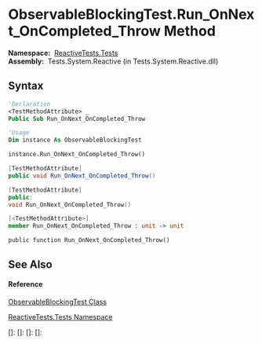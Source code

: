 # ObservableBlockingTest.Run\_OnNext\_OnCompleted\_Throw Method

**Namespace:**  [ReactiveTests.Tests](ReactiveTests.Tests\ReactiveTests.Tests.md)  
**Assembly:**  Tests.System.Reactive (in Tests.System.Reactive.dll)

## Syntax

```vb
'Declaration
<TestMethodAttribute> _
Public Sub Run_OnNext_OnCompleted_Throw
```

```vb
'Usage
Dim instance As ObservableBlockingTest

instance.Run_OnNext_OnCompleted_Throw()
```

```csharp
[TestMethodAttribute]
public void Run_OnNext_OnCompleted_Throw()
```

```c++
[TestMethodAttribute]
public:
void Run_OnNext_OnCompleted_Throw()
```

```fsharp
[<TestMethodAttribute>]
member Run_OnNext_OnCompleted_Throw : unit -> unit 
```

```jscript
public function Run_OnNext_OnCompleted_Throw()
```

## See Also

#### Reference

[ObservableBlockingTest Class](ObservableBlockingTest\ObservableBlockingTest.md)

[ReactiveTests.Tests Namespace](ReactiveTests.Tests\ReactiveTests.Tests.md)

[]: 
[]: 
[]: 
[]: 